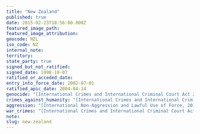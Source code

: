 ```yaml
---
title: "New Zealand"
published: true
date: 2015-02-23T18:56:00.000Z
featured_image_path:
featured_image_attribution:
geocode: NZL
iso_code: NZ
internal_note:
territory:
state_party: true
signed_but_not_ratified:
signed_date: 1998-10-07
ratified_or_acceded_date:
entry_into_force_date: 2002-07-01
ratified_apic_date: 2004-04-14
genocide: "[International Crimes and International Criminal Court Act 2000 - Part II - Section 9](https://iccdb.hrlc.net/data/doc/151/keyword/46/)"
crimes_against_humanity: "[International Crimes and International Criminal Court Act 2000 - Part II - Section 10](https://iccdb.hrlc.net/data/doc/151/keyword/13/)"
aggression: "[International Non-Aggression and Lawful Use of Force, 2012](http://crimeofaggression.info/2013/01/new-zealand-international-non-aggression-and-lawful-use-of-force-implementation-of-amendment-to-statute-of-rome-bill-2012/)"
war_crimes: "[International Crimes and International Criminal Court Act 2000 - Part II Section 11](http://www.legislation.govt.nz/act/public/2000/0026/28.0/DLM63091.html)"
note:
slug: new-zealand
---
```

